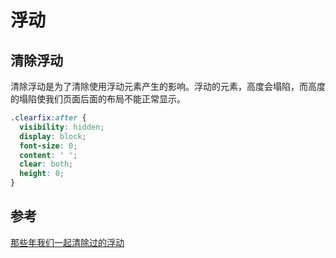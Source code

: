 # 浮动

## 清除浮动

清除浮动是为了清除使用浮动元素产生的影响。浮动的元素，高度会塌陷，而高度的塌陷使我们页面后面的布局不能正常显示。

```css
.clearfix:after {
  visibility: hidden;
  display: block;
  font-size: 0;
  content: ' ';
  clear: both;
  height: 0;
}
```

## 参考

[那些年我们一起清除过的浮动](http://iyunlu.com/view/css-xhtml/55.html)
